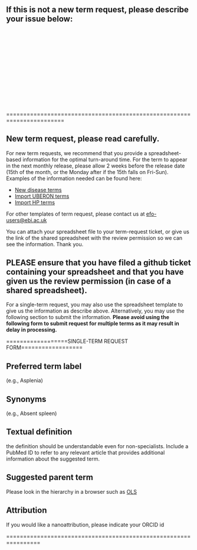 ## If this is not a new term request, please describe your issue below:
<br>
<br>
<br>
<br>
<br>
<br>
<br>
<br>  
<br>
<br>
<br>
<br>

=======================================================================
## New term request, please read carefully.

For new term requests, we recommend that you provide a spreadsheet-based information for the optimal turn-around time. For the term to appear in the next monthly release, please allow 2 weeks before the release date (15th of the month, or the Monday after if the 15th falls on Fri-Sun). Examples of the information needed can be found here:
- [New disease terms](https://docs.google.com/spreadsheets/d/1VCcf-MXOK-JWOUHss0nesHDX5utyPEPfemJwGfVYhCg/edit#gid=226000777)
- [Import UBERON terms](https://docs.google.com/spreadsheets/d/1rsUb2bwytKb0T47zi6yrDW6k8BsFqUeRQzhn74zCm-k/edit#gid=643263845)
- [Import HP terms](https://docs.google.com/spreadsheets/d/11c0jbou9yLCXyxrCJVV9GtRtFN5SmLWsj1SPOBF-vu8/edit#gid=760337457)

For other templates of term request, please contact us at efo-users@ebi.ac.uk

You can attach your spreadsheet file to your term-request ticket, or give us the link of the shared spreadsheet with the review permission so we can see the information. Thank you.

## PLEASE ensure that you have filed a github ticket containing your spreadsheet and that you have given us the review permission (in case of a shared spreadsheet).



For a single-term request, you may also use the spreadsheet template to give us the information as describe above. Alternatively, you may  use the following section to submit the information. **Please avoid using the following form to submit request for multiple terms as it may result in delay in processing.**

==================SINGLE-TERM REQUEST FORM==================

## Preferred term label

(e.g., Asplenia)

## Synonyms

(e.g., Absent spleen)

## Textual definition

the definition should be understandable even for non-specialists. Include a PubMed ID to refer to any relevant article that provides additional information about the suggested term.

## Suggested parent term

Please look in the hierarchy in a browser such as [OLS](http://www.ebi.ac.uk/ols/ontologies/efo)

## Attribution


If you would like a nanoattribution, please indicate your ORCID id

================================================================
